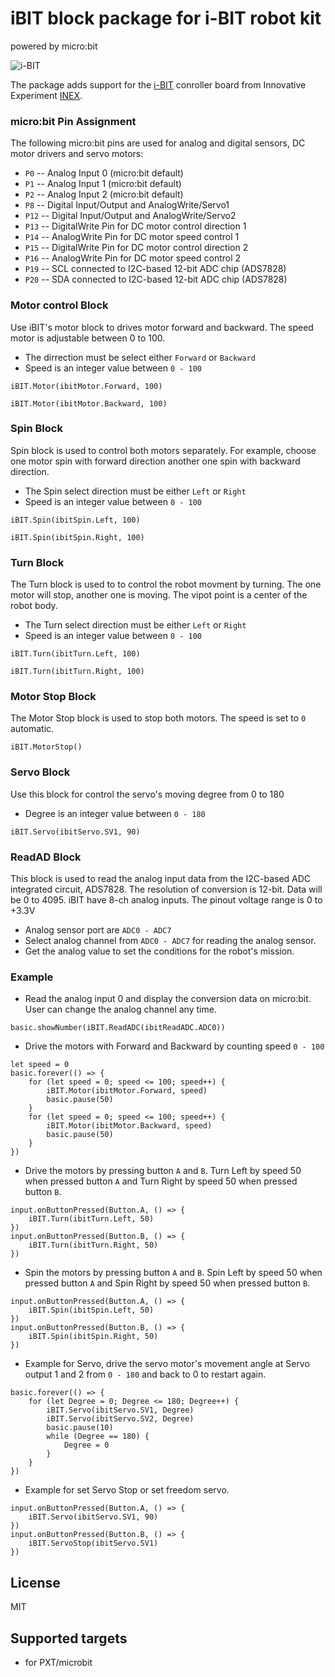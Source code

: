 # iBIT block package for i-BIT robot kit

powered by micro:bit

![i-BIT](https://raw.githubusercontent.com/emwta/pxt-iBit/master/icon.png)  

The package adds support for the [i-BIT](https://inex.co.th/home/product/ibit/) conroller board from Innovative Experiment [INEX](https://inex.co.th).

### micro:bit Pin Assignment

The following micro:bit pins are used for analog and digital sensors, DC motor drivers and servo motors:

* ``P0`` -- Analog Input 0 (micro:bit default)
* ``P1`` -- Analog Input 1 (micro:bit default)
* ``P2`` -- Analog Input 2 (micro:bit default)
* ``P8`` -- Digital Input/Output and AnalogWrite/Servo1
* ``P12`` -- Digital Input/Output and AnalogWrite/Servo2
* ``P13`` -- DigitalWrite Pin for DC motor control direction 1
* ``P14`` -- AnalogWrite Pin for DC motor speed control 1
* ``P15`` -- DigitalWrite Pin for DC motor control direction 2
* ``P16`` -- AnalogWrite Pin for DC motor speed control 2
* ``P19`` -- SCL connected to I2C-based 12-bit ADC chip (ADS7828)
* ``P20`` -- SDA connected to I2C-based 12-bit ADC chip (ADS7828)

### Motor control Block

Use iBIT's motor block to drives motor forward and backward. The speed motor is adjustable between 0 to 100.

* The dirrection must be select either `Forward` or `Backward`
* Speed is an integer value between `0 - 100`


```blocks
iBIT.Motor(ibitMotor.Forward, 100)

iBIT.Motor(ibitMotor.Backward, 100)
```

### Spin Block

Spin block is used to control both motors separately. For example, choose one motor spin with forward direction another one spin with backward direction.

* The Spin select direction must be either `Left` or `Right`
* Speed is an integer value between `0 - 100`

```blocks
iBIT.Spin(ibitSpin.Left, 100)

iBIT.Spin(ibitSpin.Right, 100)
```

### Turn Block

The Turn block is used to to control the robot movment by turning. The one motor will stop, another one is moving. The vipot point is a center of the robot body.

* The Turn select direction must be either `Left` or `Right`
* Speed is an integer value between `0 - 100`

```blocks
iBIT.Turn(ibitTurn.Left, 100)

iBIT.Turn(ibitTurn.Right, 100)
```

### Motor Stop Block 

The Motor Stop block is used to stop both motors. The speed is set to `0` automatic.

```blocks
iBIT.MotorStop()
```

### Servo Block

Use this block for control the servo's moving degree from 0 to 180

* Degree is an integer value between `0 - 180`

```blocks
iBIT.Servo(ibitServo.SV1, 90)
```

### ReadAD Block

This block is used to read the analog input data from the I2C-based ADC integrated circuit, ADS7828. The resolution of conversion is 12-bit. Data will be 0 to 4095. iBIT have 8-ch analog inputs. The pinout voltage range is 0 to +3.3V

* Analog sensor port are `ADC0 - ADC7`
* Select analog channel from `ADC0 - ADC7` for reading the analog sensor.
* Get the analog value to set the conditions for the robot's mission.

### Example

* Read the analog input 0 and display the conversion data on micro:bit. User can change the analog channel any time.

```blocks
basic.showNumber(iBIT.ReadADC(ibitReadADC.ADC0))
```

* Drive the motors with Forward and Backward by counting speed `0 - 100`

```blocks
let speed = 0
basic.forever(() => {
    for (let speed = 0; speed <= 100; speed++) {
        iBIT.Motor(ibitMotor.Forward, speed)
        basic.pause(50)
    }
    for (let speed = 0; speed <= 100; speed++) {
        iBIT.Motor(ibitMotor.Backward, speed)
        basic.pause(50)
    }
})
```

* Drive the motors by pressing button `A` and `B`. Turn Left by speed 50 when pressed button `A` and Turn Right by speed 50 when pressed button `B`.

```blocks
input.onButtonPressed(Button.A, () => {
    iBIT.Turn(ibitTurn.Left, 50)
})
input.onButtonPressed(Button.B, () => {
    iBIT.Turn(ibitTurn.Right, 50)
})
```

* Spin the motors by pressing button `A` and `B`. Spin Left by speed 50 when pressed button `A` and Spin Right by speed 50 when pressed button `B`.

```blocks
input.onButtonPressed(Button.A, () => {
    iBIT.Spin(ibitSpin.Left, 50)
})
input.onButtonPressed(Button.B, () => {
    iBIT.Spin(ibitSpin.Right, 50)
})
```

* Example for Servo, drive the servo motor's movement angle at Servo output 1 and 2 from `0 - 180` and back to 0 to restart again. 

```blocks
basic.forever(() => {
    for (let Degree = 0; Degree <= 180; Degree++) {
        iBIT.Servo(ibitServo.SV1, Degree)
        iBIT.Servo(ibitServo.SV2, Degree)
        basic.pause(10)
        while (Degree == 180) {
            Degree = 0
        }
    }
})
```

* Example for set Servo Stop or set freedom servo.

```blocks
input.onButtonPressed(Button.A, () => {
    iBIT.Servo(ibitServo.SV1, 90)
})
input.onButtonPressed(Button.B, () => {
    iBIT.ServoStop(ibitServo.SV1)
})
```



## License

MIT

## Supported targets

* for PXT/microbit

